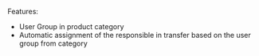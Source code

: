 Features:

- User Group in product category
- Automatic assignment of the responsible in transfer based on the user group from category
